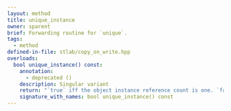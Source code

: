 ```yaml
---
layout: method
title: unique_instance
owner: sparent
brief: Forwarding routine for `unique`.
tags:
  - method
defined-in-file: stlab/copy_on_write.hpp
overloads:
  bool unique_instance() const:
    annotation:
      - deprecated ()
    description: Singular variant
    return: "`true` iff the object instance reference count is one. `false` otherwise."
    signature_with_names: bool unique_instance() const
---
```

